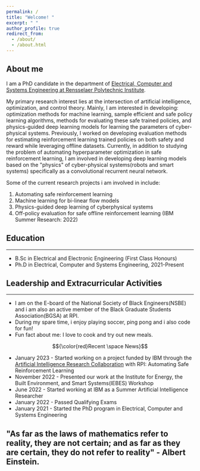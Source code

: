 ```yaml
---
permalink: /
title: "Welcome! "
excerpt: " "
author_profile: true
redirect_from: 
  - /about/
  - /about.html
---
```

## About me
I am a PhD candidate in the  department of [Electrical, Computer and Systems Engineering at Rensselaer Polytechnic Institute](https://ecse.rpi.edu/).

My primary research interest lies at the intersection of artificial intelligence,  optimization, and control theory. Mainly, I am interested in developing: optimization methods for machine learning, sample efficient and safe policy learning algorithms, methods for evaluating these safe trained policies, and physics-guided deep learning models for learning the parameters of cyber-physical systems. Previously, I worked on developing evaluation methods for estimating reinforcement learning  trained policies on both safety and reward while leveraging offline datasets. Currently, in addition to studying the problem of automating hyperparameter optimization in safe reinforcement learning, I am involved in developing deep learning models based on the "physics" of cyber-physical systems(robots and smart systems) specifically  as a convolutional recurrent neural network.

Some of the current research projects i am involved in include:

1. Automating safe reinforcement learning 
2. Machine learning for bi-linear flow models
3. Physics-guided deep learning of cyberphysical systems
4. Off-policy evaluation for safe offline reinforcement learning (IBM Summer Research: 2022)


## Education
___
* B.Sc in Electrical and Electronic Engineering (First Class Honours)
* Ph.D in Electrical, Computer and Systems Engineering, 2021-Present

## Leadership and Extracurricular Activities
___
* I am on the E-board of the National Society of Black Engineers(NSBE) and i am also an active member of the Black Graduate Students Association(BGSA) at RPI.
* During my spare time, i enjoy playing soccer, ping pong and i also code for fun!
* Fun fact about me: I love to cook and try out new meals.


$${\color{red}Recent \space News}$$
* January 2023 -  Started working on a project funded by IBM through the [Artificial Intelligence Research Collaboration](https://airc.rpi.edu/about) with RPI: Automating Safe   Reinforcement Learning 
* November 2022 -  Presented our work at the Institute for Energy, the Built Environment, and Smart Systems(IEBES) Workshop
* June    2022 -  Started working at IBM as a Summer Artificial Intelligence Researcher
* January 2022 -  Passed Qualifying Exams
* January 2021 -  Started the PhD program in Electrical, Computer and Systems Engineering

## "As far as the laws of mathematics refer to reality, they are not certain; and as far as they are certain, they do not refer to reality" - Albert Einstein.

